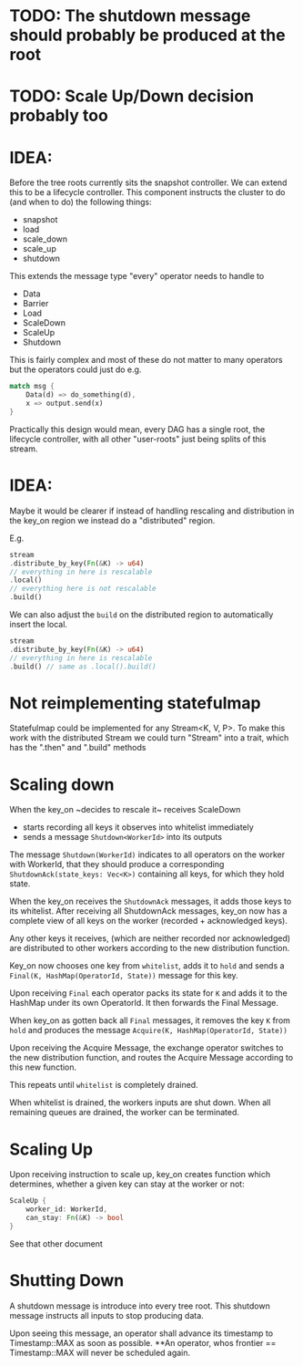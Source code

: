 # TODO: The shutdown message should probably be produced at the root
# TODO: Scale Up/Down decision probably too

# IDEA:

Before the tree roots currently sits the snapshot controller.
We can extend this to be a lifecycle controller.
This component instructs the cluster to do (and when to do) the following things:
- snapshot
- load
- scale_down
- scale_up
- shutdown

This extends the message type "every" operator needs to handle to

- Data
- Barrier
- Load
- ScaleDown
- ScaleUp
- Shutdown

This is fairly complex and most of these do not matter to many operators
but the operators could just do e.g.

```rust
match msg {
    Data(d) => do_something(d),
    x => output.send(x)
}
```

Practically this design would mean, every DAG has a single root,
the lifecycle controller, with all other "user-roots" just being splits
of this stream.

# IDEA:

Maybe it would be clearer if instead of handling rescaling and distribution in
the key_on region we instead do a "distributed" region.

E.g.
```rust
stream
.distribute_by_key(Fn(&K) -> u64)
// everything in here is rescalable
.local()
// everything here is not rescalable
.build()
```

We can also adjust the `build` on the distributed region to automatically insert the local.
```rust
stream
.distribute_by_key(Fn(&K) -> u64)
// everything in here is rescalable
.build() // same as .local().build()
```

# Not reimplementing statefulmap

Statefulmap could be implemented for any Stream<K, V, P>.
To make this work with the distributed Stream we could turn "Stream"
into a trait, which has the ".then" and ".build" methods

# Scaling down

When the key_on ~decides to rescale it~ receives ScaleDown

- starts recording all keys it observes into whitelist immediately
- sends a message `Shutdown<WorkerId>` into its outputs

The message `Shutdown(WorkerId)` indicates to all operators on the worker with WorkerId,
that they should produce a corresponding `ShutdownAck(state_keys: Vec<K>)` containing all keys,
for which they hold state.

When the key_on receives the `ShutdownAck` messages, it adds those keys to its whitelist.
After receiving all ShutdownAck messages, key_on now has a complete view of all keys on the worker
(recorded + acknowledged keys).

Any other keys it receives, (which are neither recorded nor acknowledged) are distributed to other workers according
to the new distribution function.

Key_on now chooses one key from `whitelist`, adds it to `hold` and sends a `Final(K, HashMap(OperatorId, State))` message
for this key.

Upon receiving `Final` each operator packs its state for `K` and adds it to the HashMap under its own OperatorId.
It then forwards the Final Message.

When key_on as gotten back all `Final` messages, it removes the key `K` from `hold` and produces the message
`Acquire(K, HashMap(OperatorId, State))`

Upon receiving the Acquire Message, the exchange operator switches to the new distribution function, and routes
the Acquire Message according to this new function.

This repeats until `whitelist` is completely drained.

When whitelist is drained, the workers inputs are shut down.
When all remaining queues are drained, the worker can be terminated.

# Scaling Up

Upon receiving instruction to scale up, key_on creates function which determines, whether a given
key can stay at the worker or not:

```rust
ScaleUp {
    worker_id: WorkerId,
    can_stay: Fn(&K) -> bool
}
```

See that other document

# Shutting Down

A shutdown message is introduce into every tree root.
This shutdown message instructs all inputs to stop producing data.

Upon seeing this message, an operator shall advance its timestamp to Timestamp::MAX as soon as possible.
**An operator, whos frontier == Timestamp::MAX will never be scheduled again.